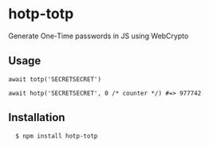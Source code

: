 # hotp-totp
Generate One-Time passwords in JS using WebCrypto

## Usage

```
await totp('SECRETSECRET')
```

```
await hotp('SECRETSECRET', 0 /* counter */) #=> 977742
```

## Installation

      $ npm install hotp-totp

